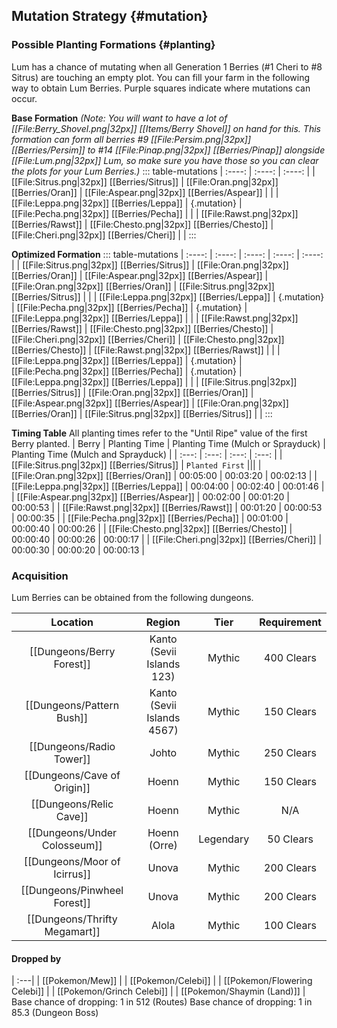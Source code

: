 ## Mutation Strategy {#mutation}

### Possible Planting Formations {#planting}

Lum has a chance of mutating when all Generation 1 Berries (#1 Cheri to #8 Sitrus) are touching an empty plot. You can fill your farm in the following way to obtain Lum Berries. Purple squares indicate where mutations can occur.

**Base Formation**
*(Note: You will want to have a lot of [[File:Berry_Shovel.png\|32px]] [[Items/Berry Shovel]] on hand for this. This formation can form all berries #9 [[File:Persim.png\|32px]] [[Berries/Persim]] to #14 [[File:Pinap.png\|32px]] [[Berries/Pinap]] alongside [[File:Lum.png\|32px]] Lum, so make sure you have those so you can clear the plots for your Lum Berries.)*
::: table-mutations
| :----: | :----: | :----: |
| [[File:Sitrus.png\|32px]] [[Berries/Sitrus]] | [[File:Oran.png\|32px]] [[Berries/Oran]] | [[File:Aspear.png\|32px]] [[Berries/Aspear]] | |
| [[File:Leppa.png\|32px]] [[Berries/Leppa]] | {.mutation} | [[File:Pecha.png\|32px]] [[Berries/Pecha]] | |
| [[File:Rawst.png\|32px]] [[Berries/Rawst]] | [[File:Chesto.png\|32px]] [[Berries/Chesto]] | [[File:Cheri.png\|32px]] [[Berries/Cheri]] | |
:::

**Optimized Formation**
::: table-mutations
| :----: | :----: | :----: | :----: | :----: |
| [[File:Sitrus.png\|32px]] [[Berries/Sitrus]] | [[File:Oran.png\|32px]] [[Berries/Oran]] | [[File:Aspear.png\|32px]] [[Berries/Aspear]] | [[File:Oran.png\|32px]] [[Berries/Oran]] | [[File:Sitrus.png\|32px]] [[Berries/Sitrus]] | |
| [[File:Leppa.png\|32px]] [[Berries/Leppa]] | {.mutation} | [[File:Pecha.png\|32px]] [[Berries/Pecha]] | {.mutation} | [[File:Leppa.png\|32px]] [[Berries/Leppa]] | |
| [[File:Rawst.png\|32px]] [[Berries/Rawst]] | [[File:Chesto.png\|32px]] [[Berries/Chesto]] | [[File:Cheri.png\|32px]] [[Berries/Cheri]] | [[File:Chesto.png\|32px]] [[Berries/Chesto]] | [[File:Rawst.png\|32px]] [[Berries/Rawst]] | |
| [[File:Leppa.png\|32px]] [[Berries/Leppa]] | {.mutation} | [[File:Pecha.png\|32px]] [[Berries/Pecha]] | {.mutation} | [[File:Leppa.png\|32px]] [[Berries/Leppa]] | |
| [[File:Sitrus.png\|32px]] [[Berries/Sitrus]] | [[File:Oran.png\|32px]] [[Berries/Oran]] | [[File:Aspear.png\|32px]] [[Berries/Aspear]] | [[File:Oran.png\|32px]] [[Berries/Oran]] | [[File:Sitrus.png\|32px]] [[Berries/Sitrus]] | |
:::

**Timing Table**
All planting times refer to the "Until Ripe" value of the first Berry planted.
| Berry                                         | Planting Time | Planting Time (Mulch or Sprayduck)    | Planting Time (Mulch and Sprayduck)   |
| :---:                                         | :---:         | :---:                                 | :---:                                 |
| [[File:Sitrus.png\|32px]] [[Berries/Sitrus]]  | `Planted First` |||
| [[File:Oran.png\|32px]] [[Berries/Oran]]      | 00:05:00      | 00:03:20                              | 00:02:13                                 |
| [[File:Leppa.png\|32px]] [[Berries/Leppa]]    | 00:04:00      | 00:02:40                              | 00:01:46                                 |
| [[File:Aspear.png\|32px]] [[Berries/Aspear]]  | 00:02:00      | 00:01:20                              | 00:00:53                                 |
| [[File:Rawst.png\|32px]] [[Berries/Rawst]]    | 00:01:20      | 00:00:53                              | 00:00:35                                 |
| [[File:Pecha.png\|32px]] [[Berries/Pecha]]    | 00:01:00      | 00:00:40                              | 00:00:26                                 |
| [[File:Chesto.png\|32px]] [[Berries/Chesto]]  | 00:00:40      | 00:00:26                              | 00:00:17                                 |
| [[File:Cheri.png\|32px]] [[Berries/Cheri]]    | 00:00:30      | 00:00:20                              | 00:00:13                                 |

### Acquisition
Lum Berries can be obtained from the following dungeons.

| Location	                        | Region | Tier	    | Requirement   |
| :---:                             | :---:  | :---:     | :---:         |
| [[Dungeons/Berry Forest]]	        | Kanto (Sevii Islands 123)  | Mythic  	| 400 Clears    |
| [[Dungeons/Pattern Bush]]	        | Kanto (Sevii Islands 4567)  | Mythic  	| 150 Clears    |
| [[Dungeons/Radio Tower]]	        | Johto  | Mythic  	| 250 Clears    |
| [[Dungeons/Cave of Origin]]       | Hoenn  | Mythic  	| 150 Clears    |
| [[Dungeons/Relic Cave]] | Hoenn  | Mythic | N/A |
| [[Dungeons/Under Colosseum]] | Hoenn (Orre)  | Legendary | 50 Clears |
| [[Dungeons/Moor of Icirrus]]       | Unova  | Mythic  	| 200 Clears    |
| [[Dungeons/Pinwheel Forest]]      | Unova  | Mythic  	| 200 Clears    |
| [[Dungeons/Thrifty Megamart]]     | Alola  | Mythic  	| 100 Clears    |

#### Dropped by
| :---|
| [[Pokemon/Mew]] |
| [[Pokemon/Celebi]] |
| [[Pokemon/Flowering Celebi]] |
| [[Pokemon/Grinch Celebi]] |
| [[Pokemon/Shaymin (Land)]] |
Base chance of dropping: 1 in 512 (Routes)
Base chance of dropping: 1 in 85.3 (Dungeon Boss)